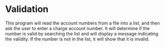 # Validation
This program will read the account numbers from a file into a list, and then ask the user to enter a charge account number. It will determine if the number is valid by searching the list and will display a message indicating the validity. If the number is not in the list, it will show that it is invalid.
